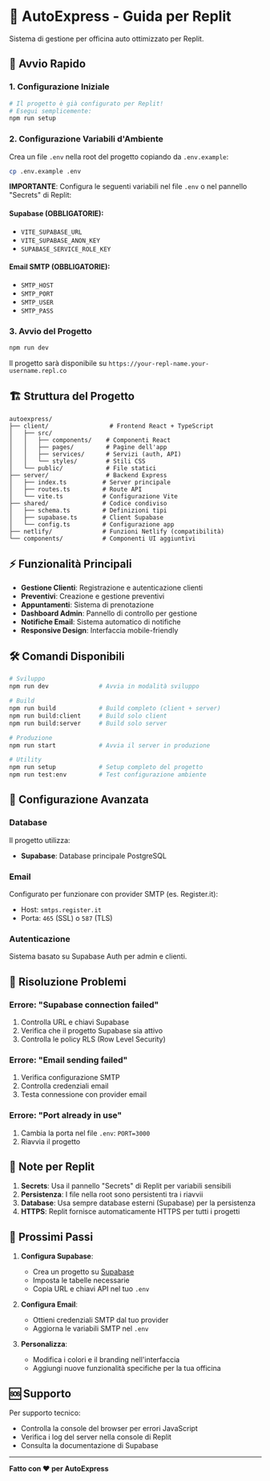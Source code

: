# 🚗 AutoExpress - Guida per Replit

Sistema di gestione per officina auto ottimizzato per Replit.

## 🚀 Avvio Rapido

### 1. Configurazione Iniziale
```bash
# Il progetto è già configurato per Replit!
# Esegui semplicemente:
npm run setup
```

### 2. Configurazione Variabili d'Ambiente
Crea un file `.env` nella root del progetto copiando da `.env.example`:

```bash
cp .env.example .env
```

**IMPORTANTE**: Configura le seguenti variabili nel file `.env` o nel pannello "Secrets" di Replit:

#### Supabase (OBBLIGATORIE):
- `VITE_SUPABASE_URL`
- `VITE_SUPABASE_ANON_KEY`
- `SUPABASE_SERVICE_ROLE_KEY`

#### Email SMTP (OBBLIGATORIE):
- `SMTP_HOST`
- `SMTP_PORT`
- `SMTP_USER`
- `SMTP_PASS`

### 3. Avvio del Progetto
```bash
npm run dev
```

Il progetto sarà disponibile su `https://your-repl-name.your-username.repl.co`

## 🏗️ Struttura del Progetto

```
autoexpress/
├── client/                 # Frontend React + TypeScript
│   ├── src/
│   │   ├── components/    # Componenti React
│   │   ├── pages/         # Pagine dell'app
│   │   ├── services/      # Servizi (auth, API)
│   │   └── styles/        # Stili CSS
│   └── public/            # File statici
├── server/                # Backend Express
│   ├── index.ts          # Server principale
│   ├── routes.ts         # Route API
│   └── vite.ts           # Configurazione Vite
├── shared/               # Codice condiviso
│   ├── schema.ts         # Definizioni tipi
│   ├── supabase.ts       # Client Supabase
│   └── config.ts         # Configurazione app
├── netlify/              # Funzioni Netlify (compatibilità)
└── components/           # Componenti UI aggiuntivi
```

## ⚡ Funzionalità Principali

- **Gestione Clienti**: Registrazione e autenticazione clienti
- **Preventivi**: Creazione e gestione preventivi
- **Appuntamenti**: Sistema di prenotazione
- **Dashboard Admin**: Pannello di controllo per gestione
- **Notifiche Email**: Sistema automatico di notifiche
- **Responsive Design**: Interfaccia mobile-friendly

## 🛠️ Comandi Disponibili

```bash
# Sviluppo
npm run dev              # Avvia in modalità sviluppo

# Build
npm run build            # Build completo (client + server)
npm run build:client     # Build solo client
npm run build:server     # Build solo server

# Produzione
npm run start            # Avvia il server in produzione

# Utility
npm run setup            # Setup completo del progetto
npm run test:env         # Test configurazione ambiente
```

## 🔧 Configurazione Avanzata

### Database
Il progetto utilizza:
- **Supabase**: Database principale PostgreSQL

### Email
Configurato per funzionare con provider SMTP (es. Register.it):
- Host: `smtps.register.it`
- Porta: `465` (SSL) o `587` (TLS)

### Autenticazione
Sistema basato su Supabase Auth per admin e clienti.

## 🚨 Risoluzione Problemi

### Errore: "Supabase connection failed"
1. Controlla URL e chiavi Supabase
2. Verifica che il progetto Supabase sia attivo
3. Controlla le policy RLS (Row Level Security)

### Errore: "Email sending failed"
1. Verifica configurazione SMTP
2. Controlla credenziali email
3. Testa connessione con provider email

### Errore: "Port already in use"
1. Cambia la porta nel file `.env`: `PORT=3000`
2. Riavvia il progetto

## 📝 Note per Replit

1. **Secrets**: Usa il pannello "Secrets" di Replit per variabili sensibili
2. **Persistenza**: I file nella root sono persistenti tra i riavvii
3. **Database**: Usa sempre database esterni (Supabase) per la persistenza
4. **HTTPS**: Replit fornisce automaticamente HTTPS per tutti i progetti

## 🎯 Prossimi Passi

1. **Configura Supabase**:
   - Crea un progetto su [Supabase](https://supabase.com/)
   - Imposta le tabelle necessarie
   - Copia URL e chiavi API nel tuo `.env`

2. **Configura Email**:
   - Ottieni credenziali SMTP dal tuo provider
   - Aggiorna le variabili SMTP nel `.env`

3. **Personalizza**:
   - Modifica i colori e il branding nell'interfaccia
   - Aggiungi nuove funzionalità specifiche per la tua officina

## 🆘 Supporto

Per supporto tecnico:
- Controlla la console del browser per errori JavaScript
- Verifica i log del server nella console di Replit
- Consulta la documentazione di Supabase

---

**Fatto con ❤️ per AutoExpress** 